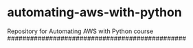 # automating-aws-with-python
Repository for Automating AWS with Python course
###############################################
